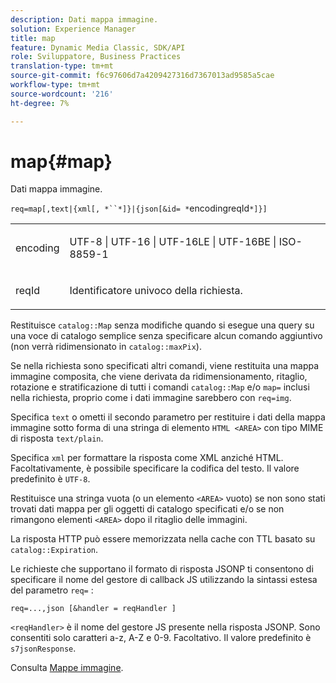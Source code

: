 ```yaml
---
description: Dati mappa immagine.
solution: Experience Manager
title: map
feature: Dynamic Media Classic, SDK/API
role: Sviluppatore, Business Practices
translation-type: tm+mt
source-git-commit: f6c97606d7a4209427316d7367013ad9585a5cae
workflow-type: tm+mt
source-wordcount: '216'
ht-degree: 7%

---
```



# map{#map}

Dati mappa immagine.

`req=map[,text|{xml[, *``*]}|{json[&id= *`encodingreqId`*]}]`

<table id="simpletable_10F2152FDF33411491FBBAFD173CA5ED"> 
 <tr class="strow"> 
  <td class="stentry"> <p><span class="codeph"><span class="varname"> encoding</span></span> </p> </td> 
  <td class="stentry"> <p><span class="codeph"> UTF-8 | UTF-16 | UTF-16LE | UTF-16BE | ISO-8859-1</span> </p></td> 
 </tr> 
 <tr class="strow"> 
  <td class="stentry"> <p><span class="codeph"><span class="varname"> reqId</span></span> </p></td> 
  <td class="stentry"> <p>Identificatore univoco della richiesta. </p></td> 
 </tr> 
</table>

Restituisce `catalog::Map` senza modifiche quando si esegue una query su una voce di catalogo semplice senza specificare alcun comando aggiuntivo (non verrà ridimensionato in `catalog::maxPix`).

Se nella richiesta sono specificati altri comandi, viene restituita una mappa immagine composita, che viene derivata da ridimensionamento, ritaglio, rotazione e stratificazione di tutti i comandi `catalog::Map` e/o `map=` inclusi nella richiesta, proprio come i dati immagine sarebbero con `req=img`.

Specifica `text` o ometti il secondo parametro per restituire i dati della mappa immagine sotto forma di una stringa di elemento `HTML <AREA>` con tipo MIME di risposta `text/plain`.

Specifica `xml` per formattare la risposta come XML anziché HTML. Facoltativamente, è possibile specificare la codifica del testo. Il valore predefinito è `UTF-8`.

Restituisce una stringa vuota (o un elemento `<AREA>` vuoto) se non sono stati trovati dati mappa per gli oggetti di catalogo specificati e/o se non rimangono elementi `<AREA>` dopo il ritaglio delle immagini.

La risposta HTTP può essere memorizzata nella cache con TTL basato su `catalog::Expiration`.

Le richieste che supportano il formato di risposta JSONP ti consentono di specificare il nome del gestore di callback JS utilizzando la sintassi estesa del parametro `req=` :

`req=...,json [&handler = reqHandler ]`

`<reqHandler>` è il nome del gestore JS presente nella risposta JSONP. Sono consentiti solo caratteri a-z, A-Z e 0-9. Facoltativo. Il valore predefinito è `s7jsonResponse`.

Consulta [Mappe immagine](../../../../../../is-api/http-ref/image-serving-api-ref/c-http-protocol-reference/c-syntax-and-features/r-image-maps.md#reference-ff7d1bac2a064104b0c508a81316fdab).
